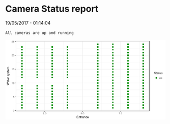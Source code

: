 Camera Status report
================
19/05/2017 - 01:14:04

    All cameras are up and running

![](camreport_files/figure-markdown_github/unnamed-chunk-2-1.png)
